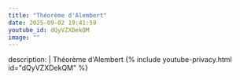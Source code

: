 ```yaml
---
title: "Théorème d'Alembert"
date: 2025-09-02 19:41:59 
youtube_id: dQyVZXDekQM
image: ""
---
```

description: |
  Théorème d'Alembert
{% include youtube-privacy.html id="dQyVZXDekQM" %}

